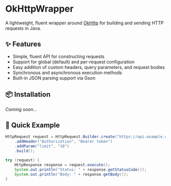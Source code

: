 # OkHttpWrapper

A lightweight, fluent wrapper around [OkHttp](https://square.github.io/okhttp/) for building and sending HTTP requests in Java.

## ✨ Features

- Simple, fluent API for constructing requests
- Support for global (default) and per-request configuration
- Easy addition of custom headers, query parameters, and request bodies
- Synchronous and asynchronous execution methods
- Built-in JSON parsing support via Gson

## 📦 Installation

_Coming soon..._ 

## 🚀 Quick Example

```java
HttpRequest request = HttpRequest.Builder.create("https://api.example.com/data", HttpMethod.GET)
    .addHeader("Authorization", "Bearer token")
    .addParam("limit", "10")
    .build();

try (request) {
    HttpResponse response = request.execute();
    System.out.println("Status: " + response.getStatusCode());
    System.out.println("Body: " + response.getBody());
}
